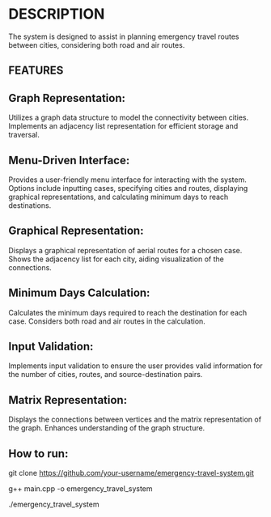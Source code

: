 # DESCRIPTION
The system is designed to assist in planning emergency travel routes between cities, considering both road and air routes.

## FEATURES

## Graph Representation:

Utilizes a graph data structure to model the connectivity between cities.
Implements an adjacency list representation for efficient storage and traversal.

## Menu-Driven Interface:

Provides a user-friendly menu interface for interacting with the system.
Options include inputting cases, specifying cities and routes, displaying graphical representations, and calculating minimum days to reach destinations.

## Graphical Representation:

Displays a graphical representation of aerial routes for a chosen case.
Shows the adjacency list for each city, aiding visualization of the connections.

## Minimum Days Calculation:

Calculates the minimum days required to reach the destination for each case.
Considers both road and air routes in the calculation.

## Input Validation:

Implements input validation to ensure the user provides valid information for the number of cities, routes, and source-destination pairs.

## Matrix Representation:

Displays the connections between vertices and the matrix representation of the graph.
Enhances understanding of the graph structure.

## How to run:

git clone https://github.com/your-username/emergency-travel-system.git

g++ main.cpp -o emergency_travel_system

./emergency_travel_system

